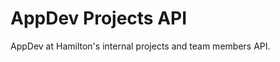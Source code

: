# AppDev Projects API

AppDev at Hamilton's internal projects and team members API.

<!-- ## Table of Contents

- [Installation](#installation)
- [Usage](#usage)
- [Contributing](#contributing)
- [License](#license)

## Installation

Describe how to install and set up the project, including any dependencies that need to be installed.

## Usage

Provide instructions on how to use the project, including any relevant code snippets or examples.

## Contributing

Explain how others can contribute to the project, including guidelines for submitting pull requests or bug reports.

## License

Include information about the project's license and any relevant copyright information. -->
